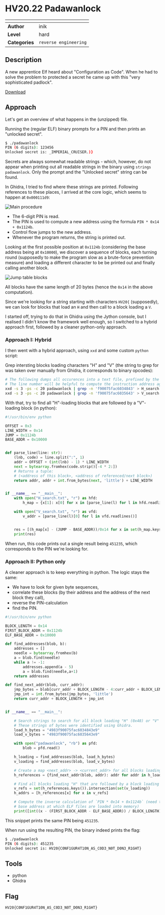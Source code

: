 # HV20.22 Padawanlock

| <!-- --> | <!-- --> |
| --- | --- |
| **Author**     | inik |
| **Level**      | hard |
| **Categories** | `reverse engineering` |

## Description
A new apprentice Elf heard about "Configuration as Code". When he had to solve the problem to protected a secret he came up with this "very sophisticated padlock".

[Download](./6a6fbeb6-3556-4b76-ba4c-daf5f2bfffc4.zip)

## Approach

Let's get an overview of what happens in the (unzipped) file.

Running the (regular ELF) binary prompts for a PIN and then prints an "unlocked secret". 
```bash
$ ./padawanlock 
PIN (6 digits): 123456
Unlocked secret is: _IMPERIAL_CRUISER.)}
```

Secrets are always somewhat readable strings - which, however, do not appear when printing out all readable strings in the binary using `strings padawanlock`. Only the prompt and the "Unlocked secret" string can be found.

In Ghidra, I tried to find where these strings are printed. Following references to these places, I arrived at the core logic, which seems to happen at `0x000111d9`: 

![Main procedure](ghidra_main_procedure.png)

- The 6-digit PIN is read.
- The PIN is used to compute a new address using the formula `PIN * 0x14 + 0x1124b`.
- Control flow jumps to the new address.
- Whenever the program returns, the string is printed out.

Looking at the first possible position at `0x1124b` (considering the base address being at `0x10000`), we discover a sequence of blocks, each turning round (supposedly to make the program slow as a brute-force prevention measure) and loading a different character to be be printed out and finally calling another block.

![Jump table blocks](ghidra_character_loading_blocks.png)

All blocks have the same length of 20 bytes (hence the `0x14` in the above computation).

Since we're looking for a string starting with characters `HV20{` (supposedly), we can look for blocks that load an `H` and then call to a block loading a `V`.

I started off, trying to do that in Ghidra using the Jython console, but I realised I didn't know the framework well enough, so I switched to a hybrid approach first, followed by a cleaner python-only approach.

### Approach I: Hybrid
I then went with a hybrid approach, using `xxd` and some custom `python` script:

Grep intersting blocks loading characters "H" and "V" (the string to grep for was taken over manually from Ghidra, it corresponds to binary opcodes):
```bash
# The following dumps all occurences into a text file, prefixed by the line number at which they were found.
# The line number will be helpful to compute the instruction address again.
xxd -s 3 -ps -c 20 padawanlock | grep -n 'f90075fac6034843' > H_search.txt # H == 0x48
xxd -s 3 -ps -c 20 padawanlock | grep -n 'f90075fac6035643' > V_search.txt # V == 0x56
```

With that, try to find all "H"-loading blocks that are followed by a "V"-loading block (in python):
```python
#!/usr/bin/env python

OFFSET = 0x3
LINE_WIDTH = 0x14
JUMP = 0x1124b
BASE_ADDR = 0x10000


def parse_line(line: str):
    (lnb, code) = line.split(":", 1)
    addr = OFFSET + (int(lnb) - 1) * LINE_WIDTH
    next = bytearray.fromhex(code.strip()[-4 * 2:])
    # Returns a tuple:
    # (<address of this block>, <address of referenced/next block>)
    return addr, addr + int.from_bytes(next, 'little') + LINE_WIDTH


if __name__ == "__main__":
    with open("H_search.txt", "r") as hfd:
        h_map = {x[1]: x[0] for x in [parse_line(l) for l in hfd.readlines()]}

    with open("V_search.txt", "r") as vfd:
        v_addr = [parse_line(l)[0] for l in vfd.readlines()]


    res = [(h_map[x] - (JUMP - BASE_ADDR))/0x14 for x in set(h_map.keys()).intersection(set(v_addr))]
    print(res)

```
When run, this code prints out a single result being `451235`, which corresponds to the PIN we're looking for.

### Approach II: Python only
A cleaner approach is to keep everything in python. The logic stays the same:
- We have to look for given byte sequences,
- correlate these blocks (by their address and the address of the next block they call),
- reverse the PIN-calculation
- find the PIN.

```python
#!/usr/bin/env python

BLOCK_LENGTH = 0x14
FIRST_BLOCK_ADDR = 0x1124b
ELF_BASE_ADDR = 0x10000

def find_addresses(blob, b):
    addresses = []
    needle = bytearray.fromhex(b)
    a = blob.find(needle)
    while a != -1:
        addresses.append(a - 5)
        a = blob.find(needle,a+1)
    return addresses

def find_next_addr(blob, curr_addr):
    jmp_bytes = blob[curr_addr + BLOCK_LENGTH - 4:curr_addr + BLOCK_LENGTH]
    jmp_int = int.from_bytes(jmp_bytes, 'little')
    return curr_addr + BLOCK_LENGTH + jmp_int


if __name__ == "__main__":

    # Search strings to search for all block loading "H" (0x48) or "V" (0x56).
    # These strings of bytes were identified using Ghidra.
    load_h_bytes = "4983f90075fac6034843e9"
    load_v_bytes = "4983f90075fac6035643e9"

    with open("padawanlock", "rb") as pfd:
        blob = pfd.read()

    h_loading = find_addresses(blob, load_h_bytes)
    v_loading = find_addresses(blob, load_v_bytes)

    # Create a map <next_addr> -> <current_addr> for all blocks loading "H"
    h_references = {find_next_addr(blob, addr): addr for addr in h_loading}

    # Find all blocks loading "H" that are followed by a block loading "V"
    v_refs = set(h_references.keys()).intersection(set(v_loading))
    h_addrs = [h_references[x] for x in v_refs]

    # Compute the inverse calculation of `PIN * 0x14 + 0x1124b` (need to subtract the 
    # base address at which ELF files are loaded into memory)
    print([int((x - (FIRST_BLOCK_ADDR - ELF_BASE_ADDR)) / BLOCK_LENGTH) for x in h_addrs])
```

This snippet prints the same PIN being `451235`.

When run using the resulting PIN, the binary indeed prints the flag:
```bash
$ ./padawanlock 
PIN (6 digits): 451235
Unlocked secret is: HV20{C0NF1GUR4T10N_AS_C0D3_N0T_D0N3_R1GHT}
```

## Tools
- python
- Ghidra

## Flag
`HV20{C0NF1GUR4T10N_AS_C0D3_N0T_D0N3_R1GHT}`
